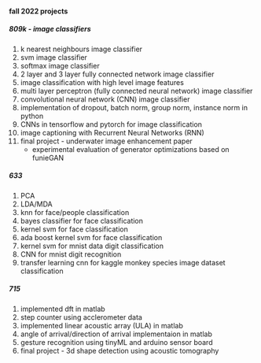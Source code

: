 #### fall 2022 projects
##### 809k - image classifiers
1. k nearest neighbours image classifier
2. svm image classifier
3. softmax image classifier
4. 2 layer and 3 layer fully connected network image classifier
5. image classification with high level image features
6. multi layer perceptron (fully connected neural network) image classifier
7. convolutional neural network (CNN) image classifier
8. implementation of dropout, batch norm, group norm, instance norm in python
9. CNNs in tensorflow and pytorch for image classification
10. image captioning with Recurrent Neural Networks (RNN)
11. final project - underwater image enhancement paper
    - experimental evaluation of generator optimizations based on funieGAN

##### 633
1. PCA
2. LDA/MDA
3. knn for face/people classification
4. bayes classifier for face classification
5. kernel svm for face classification
6. ada boost kernel svm for face classification
7. kernel svm for mnist data digit classification
8. CNN for mnist digit recognition
9. transfer learning cnn for kaggle monkey species image dataset classification

##### 715
1. implemented dft in matlab
2. step counter using acclerometer data
3. implemented linear acoustic array (ULA) in matlab
4. angle of arrival/direction of arrival implementaion in matlab
5. gesture recognition using tinyML and arduino sensor board
6. final project - 3d shape detection using acoustic tomography
